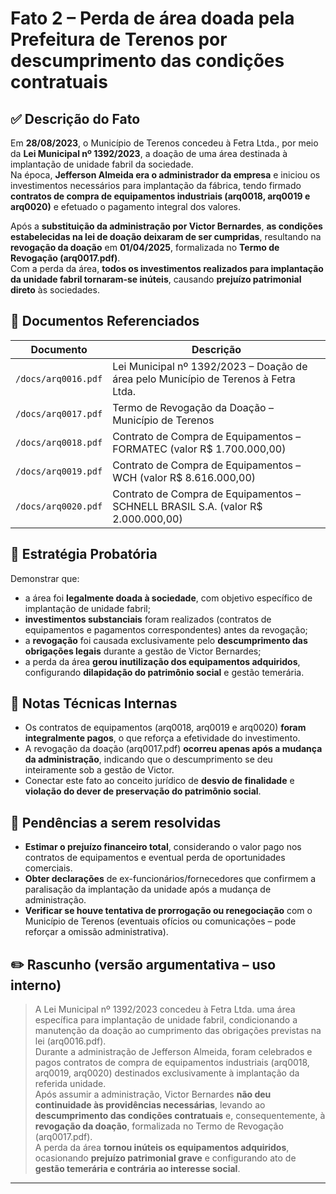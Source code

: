 # Fato 2 – Perda de área doada pela Prefeitura de Terenos por descumprimento das condições contratuais

## ✅ Descrição do Fato

Em **28/08/2023**, o Município de Terenos concedeu à Fetra Ltda., por meio da **Lei Municipal nº 1392/2023**, a doação de uma área destinada à implantação de unidade fabril da sociedade.  
Na época, **Jefferson Almeida era o administrador da empresa** e iniciou os investimentos necessários para implantação da fábrica, tendo firmado **contratos de compra de equipamentos industriais (arq0018, arq0019 e arq0020)** e efetuado o pagamento integral dos valores.

Após a **substituição da administração por Victor Bernardes**, **as condições estabelecidas na lei de doação deixaram de ser cumpridas**, resultando na **revogação da doação** em **01/04/2025**, formalizada no **Termo de Revogação (arq0017.pdf)**.  
Com a perda da área, **todos os investimentos realizados para implantação da unidade fabril tornaram-se inúteis**, causando **prejuízo patrimonial direto** às sociedades.

## 📄 Documentos Referenciados

| Documento | Descrição |
|----------|-----------|
| `/docs/arq0016.pdf` | Lei Municipal nº 1392/2023 – Doação de área pelo Município de Terenos à Fetra Ltda. |
| `/docs/arq0017.pdf` | Termo de Revogação da Doação – Município de Terenos |
| `/docs/arq0018.pdf` | Contrato de Compra de Equipamentos – FORMATEC (valor R$ 1.700.000,00) |
| `/docs/arq0019.pdf` | Contrato de Compra de Equipamentos – WCH (valor R$ 8.616.000,00) |
| `/docs/arq0020.pdf` | Contrato de Compra de Equipamentos – SCHNELL BRASIL S.A. (valor R$ 2.000.000,00) |

## 🧩 Estratégia Probatória

Demonstrar que:

- a área foi **legalmente doada à sociedade**, com objetivo específico de implantação de unidade fabril;
- **investimentos substanciais** foram realizados (contratos de equipamentos e pagamentos correspondentes) antes da revogação;
- a **revogação** foi causada exclusivamente pelo **descumprimento das obrigações legais** durante a gestão de Victor Bernardes;
- a perda da área **gerou inutilização dos equipamentos adquiridos**, configurando **dilapidação do patrimônio social** e gestão temerária.

## 📝 Notas Técnicas Internas

- Os contratos de equipamentos (arq0018, arq0019 e arq0020) **foram integralmente pagos**, o que reforça a efetividade do investimento.
- A revogação da doação (arq0017.pdf) **ocorreu apenas após a mudança da administração**, indicando que o descumprimento se deu inteiramente sob a gestão de Victor.
- Conectar este fato ao conceito jurídico de **desvio de finalidade** e **violação do dever de preservação do patrimônio social**.

## 🔎 Pendências a serem resolvidas

- **Estimar o prejuízo financeiro total**, considerando o valor pago nos contratos de equipamentos e eventual perda de oportunidades comerciais.
- **Obter declarações** de ex-funcionários/fornecedores que confirmem a paralisação da implantação da unidade após a mudança de administração.
- **Verificar se houve tentativa de prorrogação ou renegociação** com o Município de Terenos (eventuais ofícios ou comunicações – pode reforçar a omissão administrativa).

## ✏️ Rascunho (versão argumentativa – uso interno)

> A Lei Municipal nº 1392/2023 concedeu à Fetra Ltda. uma área específica para implantação de unidade fabril, condicionando a manutenção da doação ao cumprimento das obrigações previstas na lei (arq0016.pdf).  
> Durante a administração de Jefferson Almeida, foram celebrados e pagos contratos de compra de equipamentos industriais (arq0018, arq0019, arq0020) destinados exclusivamente à implantação da referida unidade.  
> Após assumir a administração, Victor Bernardes **não deu continuidade às providências necessárias**, levando ao **descumprimento das condições contratuais** e, consequentemente, à **revogação da doação**, formalizada no Termo de Revogação (arq0017.pdf).  
> A perda da área **tornou inúteis os equipamentos adquiridos**, ocasionando **prejuízo patrimonial grave** e configurando ato de **gestão temerária e contrária ao interesse social**.

---
